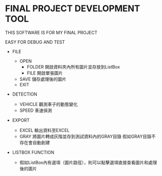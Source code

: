 FINAL PROJECT DEVELOPMENT TOOL
===
THIS SOFTWARE IS FOR MY FINAL PROJECT

EASY FOR DEBUG AND TEST

- FILE
    - OPEN
        - FOLDER
        開啟資料夾內所有圖片並存放到ListBox
        - FILE
        開啟單張圖片
    - SAVE
    儲存處理後的圖片
    - EXIT
    
- DETECTION
    - VEHICLE
    觀測車子的動態變化
    - SPEED
    車速偵測

- EXPORT
    - EXCEL
    輸出資料至EXCEL
    - GRAY
    將圖片轉成灰階並存到測試資料內的GRAY目錄
    假如GRAY目錄不存在會自動創建

- LISTBOX FUNCTION
    - 假如ListBox內有選項（圖片路徑），則可以點擊選項直接查看圖片和處理後的圖片

